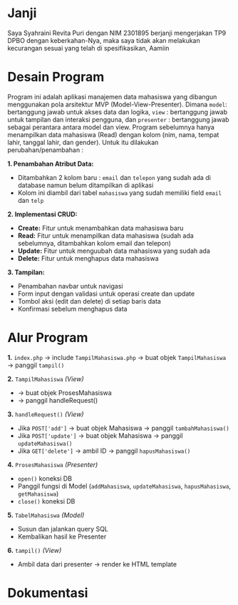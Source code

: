 # Janji
Saya Syahraini Revita Puri dengan NIM 2301895 berjanji mengerjakan TP9 DPBO dengan keberkahan-Nya, maka saya tidak akan melakukan kecurangan sesuai yang telah di spesifikasikan, Aamiin

# Desain Program
Program ini adalah aplikasi manajemen data mahasiswa yang dibangun menggunakan pola arsitektur MVP (Model-View-Presenter). Dimana `model`: bertanggung jawab untuk akses data dan logika, `view` : bertanggung jawab untuk tampilan dan interaksi pengguna, dan `presenter` : bertanggung jawab sebagai perantara antara model dan view. Program sebelumnya hanya menampilkan data mahasiswa (Read) dengan kolom (nim, nama, tempat lahir, tanggal lahir, dan gender). Untuk itu dilakukan perubahan/penambahan :


**1. Penambahan Atribut Data:**
- Ditambahkan 2 kolom baru : `email` dan `telepon` yang sudah ada di database namun belum ditampilkan di aplikasi
- Kolom ini diambil dari tabel `mahasiswa` yang sudah memiliki field `email` dan `telp`

**2. Implementasi CRUD:**
- **Create:** Fitur untuk menambahkan data mahasiswa baru
- **Read:** Fitur untuk menampilkan data mahasiswa (sudah ada sebelumnya, ditambahkan kolom email dan telepon)
- **Update:** Fitur untuk menguubah data mahasiswa yang sudah ada
- **Delete:** Fitur untuk menghapus data mahasiswa

**3. Tampilan:** 
- Penambahan navbar untuk navigasi
- Form input dengan validasi untuk operasi create dan update
- Tombol aksi (edit dan delete) di setiap baris data
- Konfirmasi sebelum menghapus data

# Alur Program


**1.** `index.php` → include `TampilMahasiswa.php` → buat objek `TampilMahasiswa` → panggil `tampil()`

**2.** `TampilMahasiswa` *(View)*
- -> buat objek ProsesMahasiswa
- -> panggil handleRequest()

**3.** `handleRequest()` *(View)*
- Jika `POST['add']` -> buat objek Mahasiswa -> panggil `tambahMahasiswa()`
- Jika `POST['update']` -> buat objek Mahasiswa -> panggil `updateMahasiswa()`
- Jika `GET['delete']` -> ambil ID -> panggil `hapusMahasiswa()`

**4.** `ProsesMahasiswa` *(Presenter)*
- `open()` koneksi DB
- Panggil fungsi di Model (`addMahasiswa`, `updateMahasiswa`, `hapusMahasiswa`, `getMahasiswa`)
- `close()` koneksi DB

**5.** `TabelMahasiswa` *(Model)*
- Susun dan jalankan query SQL
- Kembalikan hasil ke Presenter

**6.** `tampil()` *(View)*
- Ambil data dari presenter -> render ke HTML template

# Dokumentasi

